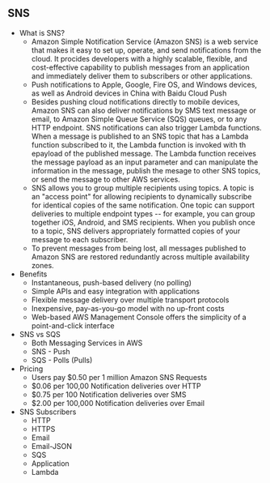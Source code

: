 SNS
----------

* What is SNS?
  * Amazon Simple Notification Service (Amazon SNS) is a web service that makes it easy to set up, operate, and send notifications from the cloud. It procides developers with a highly scalable, flexible, and cost-effective capability to publish messages from an application and immediately deliver them to subscribers or other applications.
  * Push notifications to Apple, Google, Fire OS, and Windows devices, as well as Android devices in China with Baidu Cloud Push
  * Besides pushing cloud notifications directly to mobile devices, Amazon SNS can also deliver notifications by SMS text message or email, to Amazon Simple Queue Service (SQS) queues, or to any HTTP endpoint. SNS notifications can also trigger Lambda functions. When a message is published to an SNS topic that has a Lambda function subscribed to it, the Lambda function is invoked with th epayload of the published message. The Lambda function receives the message payload as an input parameter and can manipulate the information in the message, publish the mesage to other SNS topics, or send the message to other AWS services.
  * SNS allows you to group multiple recipients using topics. A topic is an "access point" for allowing recipients to dynamically subscribe for identical copies of the same notification. One topic can support deliveries to multiple endpoint types -- for example, you can group together iOS, Android, and SMS recipients. When you publish once to a topic, SNS delivers appropriately formatted copies of your message to each subscriber.
  * To prevent messages from being lost, all messages published to Amazon SNS are restored redundantly across multiple availability zones.
* Benefits
  * Instantaneous, push-based delivery (no polling)
  * Simple APIs and easy integration with applications
  * Flexible message delivery over multiple transport protocols
  * Inexpensive, pay-as-you-go model with no up-front costs
  * Web-based AWS Management Console offers the simplicity of a point-and-click interface
* SNS vs SQS
  * Both Messaging Services in AWS
  * SNS - Push
  * SQS - Polls (Pulls)
* Pricing
  * Users pay $0.50 per 1 million Amazon SNS Requests
  * $0.06 per 100,00 Notification deliveries over HTTP
  * $0.75 per 100 Notification deliveries over SMS
  * $2.00 per 100,000 Notification deliveries over Email
* SNS Subscribers
  * HTTP
  * HTTPS
  * Email
  * Email-JSON
  * SQS
  * Application
  * Lambda
